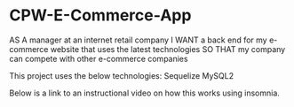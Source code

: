 # CPW-E-Commerce-App
AS A manager at an internet retail company
I WANT a back end for my e-commerce website that uses the latest technologies
SO THAT my company can compete with other e-commerce companies

This project uses the below technologies:
Sequelize
MySQL2

Below is a link to an instructional video on how this works using insomnia.
